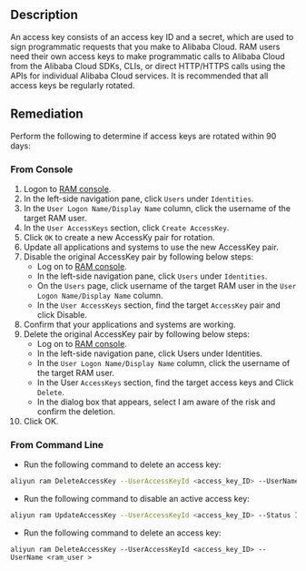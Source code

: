 ## Description

An access key consists of an access key ID and a secret, which are used to sign programmatic requests that you make to Alibaba Cloud. RAM users need their own access keys to make programmatic calls to Alibaba Cloud from the Alibaba Cloud SDKs, CLIs, or direct HTTP/HTTPS calls using the APIs for individual Alibaba Cloud services. It is recommended that all access keys be regularly rotated.

## Remediation

Perform the following to determine if access keys are rotated within 90 days:

### From Console

1. Logon to [RAM console](https://ram.console.aliyun.com/overview).
2. In the left-side navigation pane, click `Users` under `Identities`.
3. In the `User Logon Name/Display Name` column, click the username of the target RAM user.
4. In the `User AccessKeys` section, click `Create AccessKey`.
5. Click `OK` to create a new AccessKy pair for rotation.
6. Update all applications and systems to use the new AccessKey pair.
7. Disable the original AccessKey pair by following below steps:
   - Log on to [RAM console](https://ram.console.aliyun.com/overview).
   - In the left-side navigation pane, click `Users` under `Identities`.
   - On the `Users` page, click username of the target RAM user in the `User Logon Name/Display Name` column.
   - In the `User AccessKeys` section, find the target `AccessKey` pair and click Disable.
8. Confirm that your applications and systems are working.
9. Delete the original AccessKey pair by following below steps:
   - Log on to [RAM console](https://ram.console.aliyun.com/overview).
   - In the left-side navigation pane, click Users under Identities.
   - In the `User Logon Name/Display Name` column, click the username of the target RAM user.
   - In the User `AccessKeys` section, find the target access keys and Click `Delete`.
   - In the dialog box that appears, select I am aware of the risk and confirm the deletion.
10. Click OK.

### From Command Line

-  Run the following command to delete an access key:

```bash
aliyun ram DeleteAccessKey --UserAccessKeyId <access_key_ID> --UserName <ram_user >
```
-  Run the following command to disable an active access key:

```bash
aliyun ram UpdateAccessKey --UserAccessKeyId <access_key_ID> --Status Inactive --UserName <ram_user>
```
- Run the following command to delete an access key:

```
aliyun ram DeleteAccessKey --UserAccessKeyId <access_key_ID> --UserName <ram_user >
```